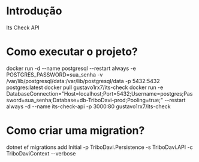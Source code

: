# Introdução 
Its Check API

# Como executar o projeto?
docker run -d --name postgresql --restart always -e POSTGRES_PASSWORD=sua_senha -v /var/lib/postgresql/data:/var/lib/postgresql/data -p 5432:5432 postgres:latest
docker pull gustavo1rx7/its-check
docker run -e DatabaseConnection="Host=localhost;Port=5432;Username=postgres;Password=sua_senha;Database=db-TriboDavi-prod;Pooling=true;" --restart always -d --name its-check-api -p 3000:80 gustavo1rx7/its-check

# Como criar uma migration?
dotnet ef migrations add Initial -p TriboDavi.Persistence -s TriboDavi.API -c TriboDaviContext --verbose

